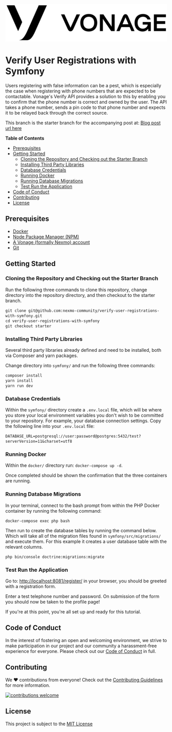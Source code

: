 ![Vonage][logo]

# Verify User Registrations with Symfony

Users registering with false information can be a pest, which is especially the case when registering with phone numbers that are expected to be contactable. Vonage's Verify API provides a solution to this by enabling you to confirm that the phone number is correct and owned by the user. The API takes a phone number, sends a pin code to that phone number and expects it to be relayed back through the correct source.

This branch is the starter branch for the accompanying post at: [Blog post url here](#)

**Table of Contents**

- [Prerequisites](#prerequisites)
- [Getting Started](#getting-started)
  - [Cloning the Repository and Checking out the Starter Branch](#cloning-the-repository-and-check-out-the-starter-branch)
  - [Installing Third Party Libraries](#installing-third-party-libraries)
  - [Database Credentials](#database-credentials)
  - [Running Docker](#running-docker)
  - [Running Database Migrations](#Running-database-migrations)
  - [Test Run the Application](#test-run-the-application)
- [Code of Conduct](#code-of-conduct)
- [Contributing](#contributing)
- [License](#license)

## Prerequisites

- [Docker](https://www.docker.com/)
- [Node Package Manager (NPM)](https://www.npmjs.com/get-npm)
- [A Vonage (formally Nexmo) account](https://dashboard.nexmo.com/sign-up?utm_source=DEV_REL&utm_medium=github&utm_campaign=https://github.com/nexmo-community/verify-user-registrations-with-symfony)
- [Git](https://git-scm.com/book/en/v2/Getting-Started-Installing-Git)

## Getting Started

### Cloning the Repository and Checking out the Starter Branch

Run the following three commands to clone this repository, change directory into the repository directory, and then checkout to the starter branch.

```
git clone git@github.com:nexmo-community/verify-user-registrations-with-symfony.git
cd verify-user-registrations-with-symfony
git checkout starter
```

### Installing Third Party Libraries

Several third party libraries already defined and need to be installed, both via Composer and yarn packages.

Change directory into `symfony/` and run the following three commands:

```
composer install
yarn install
yarn run dev
```

### Database Credentials

Within the `symfony/` directory create a `.env.local` file, which will be where you store your local environment variables you don't wish to be committed to your repository. For example, your database connection settings. Copy the following line into your `.env.local` file:

```
DATABASE_URL=postgresql://user:password@postgres:5432/test?serverVersion=11&charset=utf8
```

### Running Docker

Within the `docker/` directory run: `docker-compose up -d`.

Once completed should be shown the confirmation that the three containers are running.

### Running Database Migrations

In your terminal, connect to the bash prompt from within the PHP Docker container by running the following command:

```
docker-compose exec php bash
```

Then run to create the database tables by running the command below. Which will take all of the migration files found in `symfony/src/migrations/` and execute them. For this example it creates a user database table with the relevant columns.

```
php bin/console doctrine:migrations:migrate
```

### Test Run the Application

Go to: [http://localhost:8081/register/](http://localhost:8081/register) in your browser, you should be greeted with a registration form.

Enter a test telephone number and password. On submission of the form you should now be taken to the profile page!

If you're at this point, you're all set up and ready for this tutorial.

## Code of Conduct

In the interest of fostering an open and welcoming environment, we strive to make participation in our project and our community a harassment-free experience for everyone. Please check out our [Code of Conduct][coc] in full.

## Contributing
We :heart: contributions from everyone! Check out the [Contributing Guidelines][contributing] for more information.

[![contributions welcome][contribadge]][issues]

## License

This project is subject to the [MIT License][license]

[logo]: vonage_logo.png "Vonage"
[contribadge]: https://img.shields.io/badge/contributions-welcome-brightgreen.svg?style=flat "Contributions Welcome"

[coc]: CODE_OF_CONDUCT.md "Code of Conduct"
[contributing]: CONTRIBUTING.md "Contributing"
[license]: LICENSE "MIT License"

[issues]: ./../../issues "Issues"